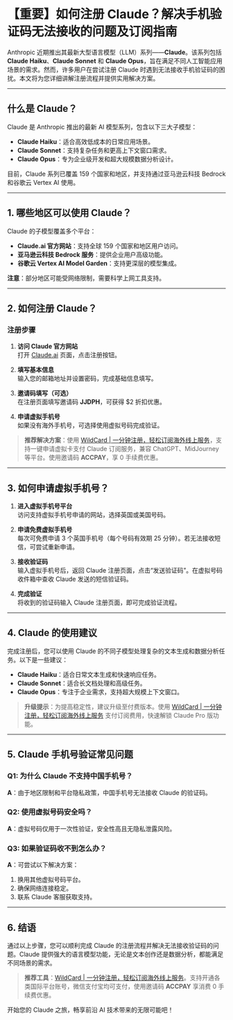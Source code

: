 # 【重要】如何注册 Claude？解决手机验证码无法接收的问题及订阅指南

Anthropic 近期推出其最新大型语言模型（LLM）系列——**Claude**。该系列包括 **Claude Haiku**、**Claude Sonnet** 和 **Claude Opus**，旨在满足不同人工智能应用场景的需求。然而，许多用户在尝试注册 Claude 时遇到无法接收手机验证码的困扰。本文将为您详细讲解注册流程并提供实用解决方案。

---

## 什么是 Claude？

Claude 是 Anthropic 推出的最新 AI 模型系列，包含以下三大子模型：
- **Claude Haiku**：适合高效低成本的日常应用场景。
- **Claude Sonnet**：支持复杂任务和更高上下文窗口需求。
- **Claude Opus**：专为企业级开发和超大规模数据分析设计。

目前，Claude 系列已覆盖 159 个国家和地区，并支持通过亚马逊云科技 Bedrock 和谷歌云 Vertex AI 使用。

---

## 1. 哪些地区可以使用 Claude？

Claude 的子模型覆盖多个平台：
- **Claude.ai 官方网站**：支持全球 159 个国家和地区用户访问。
- **亚马逊云科技 Bedrock 服务**：提供企业用户高级功能。
- **谷歌云 Vertex AI Model Garden**：支持更深层的模型集成。

**注意**：部分地区可能受网络限制，需要科学上网工具支持。

---

## 2. 如何注册 Claude？

### 注册步骤

1. **访问 Claude 官方网站**  
   打开 [Claude.ai](https://claude.ai/) 页面，点击注册按钮。

2. **填写基本信息**  
   输入您的邮箱地址并设置密码，完成基础信息填写。

3. **邀请码填写（可选）**  
   在注册页面填写邀请码 **JJDPH**，可获得 $2 折扣优惠。

4. **申请虚拟手机号**  
   如果没有海外手机号，可选择使用虚拟号码完成验证。

> **推荐解决方案**：使用 [WildCard | 一分钟注册，轻松订阅海外线上服务](https://bit.ly/bewildcard)，支持一键申请虚拟卡支付 Claude 订阅服务，兼容 ChatGPT、MidJourney 等平台。使用邀请码 **ACCPAY**，享 0 手续费优惠。

---

## 3. 如何申请虚拟手机号？

1. **进入虚拟手机号平台**  
   访问支持虚拟手机号申请的网站，选择英国或美国号码。

2. **申请免费虚拟手机号**  
   每次可免费申请 3 个英国手机号（每个号码有效期 25 分钟）。若无法接收短信，可尝试重新申请。

3. **接收验证码**  
   输入虚拟手机号后，返回 Claude 注册页面，点击“发送验证码”。在虚拟号码收件箱中查收 Claude 发送的短信验证码。

4. **完成验证**  
   将收到的验证码输入 Claude 注册页面，即可完成验证流程。

---

## 4. Claude 的使用建议

完成注册后，您可以使用 Claude 的不同子模型处理复杂的文本生成和数据分析任务。以下是一些建议：
- **Claude Haiku**：适合日常文本生成和快速响应任务。
- **Claude Sonnet**：适合长文档处理和高级任务。
- **Claude Opus**：专注于企业需求，支持超大规模上下文窗口。

> **升级提示**：为提高稳定性，建议升级至付费版本。使用 [WildCard | 一分钟注册，轻松订阅海外线上服务](https://bit.ly/bewildcard) 支付订阅费用，快速解锁 Claude Pro 版功能。

---

## 5. Claude 手机号验证常见问题

### Q1: 为什么 Claude 不支持中国手机号？
**A**：由于地区限制和平台隐私政策，中国手机号无法接收 Claude 的验证码。

### Q2: 使用虚拟号码安全吗？
**A**：虚拟号码仅用于一次性验证，安全性高且无隐私泄露风险。

### Q3: 如果验证码收不到怎么办？
**A**：可尝试以下解决方案：
1. 换用其他虚拟号码平台。
2. 确保网络连接稳定。
3. 联系 Claude 客服获取支持。

---

## 6. 结语

通过以上步骤，您可以顺利完成 Claude 的注册流程并解决无法接收验证码的问题。Claude 提供强大的语言模型功能，无论是文本创作还是数据分析，都能满足不同场景的需求。

> **推荐工具**：[WildCard | 一分钟注册，轻松订阅海外线上服务](https://bit.ly/bewildcard)。支持开通各类国际平台账号，微信支付宝均可支付，使用邀请码 **ACCPAY** 享消费 0 手续费优惠。

开始您的 Claude 之旅，畅享前沿 AI 技术带来的无限可能吧！
